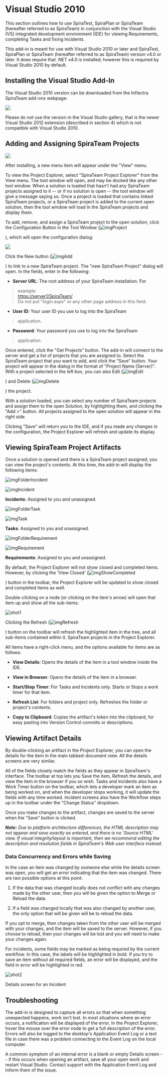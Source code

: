 # Visual Studio 2010

This section outlines how to use SpiraTest, SpiraPlan or SpiraTeam
(hereafter referred to as SpiraTeam) in conjunction with the Visual
Studio (VS) integrated development environment (IDE) for viewing
Requirements, completing Tasks and fixing Incidents.

This add-in is meant for use with Visual Studio 2010 or later and
SpiraTest, SpiraPlan or SpiraTeam (hereafter referred to as SpiraTeam)
version v4.0 or later. It does require that .NET v4.0 is installed;
however this is required by Visual Studio 2010 by default.

## Installing the Visual Studio Add-In

The Visual Studio 2010 version can be downloaded from the Inflectra
SpiraTeam add-ons webpage:

![](img/Visual_Studio_2010_54.png)




Please do not use the version in the Visual Studio gallery, that is the
newer Visual Studio 2012 extension (described in section 4) which is not
compatible with Visual Studio 2010.

## Adding and Assigning SpiraTeam Projects

![](img/Visual_Studio_2010_55.png)


After installing, a new menu item will
appear under the "View" menu.

To view the Project Explorer, select "SpiraTeam Project Explorer" from
the View menu. The tool window will open, and may be docked like any
other tool window. When a solution is loaded that hasn't had any
SpiraTeam projects assigned to it -- or if no solution is open -- the
tool window will give a message saying so. Once a project is loaded that
contains linked SpiraTeam projects, or a SpiraTeam project is added to
the current open solution, then the tool window will load in the
SpiraTeam projects and display them.

To add, remove, and assign a SpiraTeam project to the open solution,
click the Configuration Button in the Tool Window
(![imgProject](img/Visual_Studio_2010_56.png)


), which will open the configuration
dialog:

![](img/Visual_Studio_2010_57.png)




Click the New button
(![imgAdd](img/Visual_Studio_2010_58.png)


) to link to a new SpiraTeam project. The
"new SpiraTeam Project" dialog will open. In the fields, enter in the
following:

-   **Server URL**: The root address of your SpiraTeam installation. For
> example:\
> <https://server1/SpiraTeam/>\
> Do not put "login.aspx" or any other page address in this field.

-   **User ID**: Your user ID you use to log into the SpiraTeam
> application.

-   **Password**: Your password you use to log into the SpiraTeam
> application.

Once entered, click the "Get Projects" button. The add-in will connect
to the server and get a list of projects that you are assigned to.
Select the SpiraTeam project that you want to add, and click the "Save"
button. Your project will appear in the dialog in the format of "Project
Name \[Server\]". With a project selected in the left box, you can also
Edit
(![imgEdit](img/Visual_Studio_2010_59.png)


) and Delete
(![imgDelete](img/Visual_Studio_2010_60.png)


) the project.

With a solution loaded, you can select any number of SpiraTeam projects
and assign them to the open Solution, by highlighting them, and clicking
the "Add \>" button. All projects assigned to the open solution will
appear in the right side.

Clicking "Save" will return you to the IDE, and if you made any changes
in the configuration, the Project Explorer will refresh and update its
display.

## Viewing SpiraTeam Project Artifacts

Once a solution is opened and there is a SpiraTeam project assigned, you
can view the project's contents. At this time, the add-in will display
the following items:

![imgFolderIncident](img/Visual_Studio_2010_61.png)


![imgIncident](img/Visual_Studio_2010_62.png)


 **Incidents**: Assigned to you and
unassigned.

![imgFolderTask](img/Visual_Studio_2010_63.png)


![imgTask](img/Visual_Studio_2010_64.png)


 **Tasks**: Assigned to you and
unassigned.

![imgFolderRequirement](img/Visual_Studio_2010_65.png)


![imgRequirement](img/Visual_Studio_2010_66.png)


 **Requirements**: Assigned to you and
unassigned.

By default, the Project Explorer will not show closed and completed
items. However, by clicking the 'View Closed'
(![imgShowCompleted](img/Visual_Studio_2010_67.png)


) button in the toolbar, the Project
Explorer will be updated to show closed and completed items as well.

Double-clicking on a node (or clicking on the item's arrow) will open
that item up and show all the sub-items:

![shot1](img/Visual_Studio_2010_68.png)




Clicking the Refresh
(![imgRefresh](img/Visual_Studio_2010_69.png)


) button on the toolbar will refresh the
highlighted item in the tree, and all sub-items contained within it.
SpiraTeam projects in the Project Explorer.

All items have a right-click menu, and the options available for items
are as follows:

-   **View Details**: Opens the details of the item in a tool window
inside the IDE.

-   **View in Browser**: Opens the details of the item in a browser.

-   **Start/Stop Timer**: For Tasks and Incidents only. Starts or Stops
a work timer for that item.

-   **Refresh List**: For folders and project only. Refreshes the folder
or project's contents.

-   **Copy to Clipboard**: Copies the artifact's token into the
clipboard, for easy pasting into Version Control commits or
descriptions.

## Viewing Artifact Details

By double-clicking an artifact in the Project Explorer, you can open the
details for the item in the main tabbed-document view. All the details
screens are very similar.

All of the fields closely match the fields as they appear in SpiraTeam's
interface. The toolbar at top lets you Save the item, Refresh the
details, and view the item in the browser if you so wish. Tasks and
Incidents also have a Work Timer button on the toolbar, which lets a
developer mark an item as being worked on, and when the developer stops
working, it will update the fields with any time worked. Incident
screens also have the Workflow steps up in the toolbar under the "Change
Status" dropdown.

Once you make changes to the artifact, changes are saved to the server
when the "Save" button is clicked.

***Note:** Due to platform architecture differences, the HTML
description may not appear and save exactly as entered, and there is no
'Source HTML' view. If visual integrity/layout is important, then we
recommend editing the description and resolution fields in SpiraTeam's
Web user interface instead.*

### Data Concurrency and Errors while Saving

In the case an item was changed by someone else while the details screen
was open, you will get an error indicating that the item was changed.
There are two possible options at this point:

1.  If the data that was changed locally does not conflict with any
changes made by the other user, then you will be given the option to
Merge or Reload the data.

2.  If a field was changed locally that was also changed by another
user, the only option that will be given will be to reload the data.

If you opt to merge, then changes taken from the other user will be
merged with your changes, and the item will be saved to the server.
However, if you choose to reload, then your changes will be lost and you
will need to make your changes again.

For incidents, some fields may be marked as being required by the
current workflow. In this case, the labels will be highlighted in bold.
If you try to save an item without all required fields, an error will be
displayed, and the field in error will be highlighted in red.

![shot2](img/Visual_Studio_2010_70.png)




Details screen for an Incident

## Troubleshooting

The add-in is designed to capture all errors so that when something
unexpected happens, work isn't lost. In most situations where an error
occurs, a notification will be displayed of the error. In the Project
Explorer, hover the mouse over the error node to get a full description
of the error. Errors will also be logged to the desktop's Application
Event Log or a text file in case there was a problem connecting to the
Event Log on the local computer.

A common symptom of an internal error is a blank or empty Details screen
-- if this occurs when opening an artifact, save all your open work and
restart Visual Studio. Contact support with the Application Event Log
and inform them of the issue.


